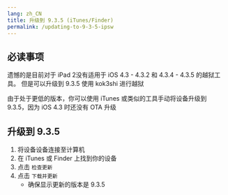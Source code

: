 ```yaml
---
lang: zh_CN
title: 升级到 9.3.5 (iTunes/Finder)
permalink: /updating-to-9-3-5-ipsw
---
```


## 必读事项

遗憾的是目前对于 iPad 2没有适用于 iOS 4.3 - 4.3.2 和 4.3.4 - 4.3.5 的越狱工具。 但是可以升级到 9.3.5 使用 kok3shi 进行越狱

由于处于更低的版本，你可以使用 iTunes 或类似的工具手动将设备升级到 9.3.5，因为 iOS 4.3 时还没有 OTA 升级

## 升级到 9.3.5

1. 将设备设备连接至计算机
1. 在 iTunes 或 Finder 上找到你的设备
1. 点击 `检查更新`
1. 点击 `下载并更新`
    - 确保显示更新的版本是 9.3.5